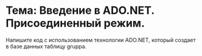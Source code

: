 # Тема: Введение в ADO.NET. Присоединенный режим.
Напишите код с использованием технологии ADO.NET, который создает в базе данных таблицу gruppa.